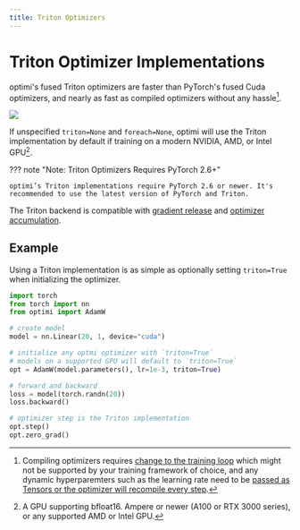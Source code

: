```yaml
---
title: Triton Optimizers
---
```


# Triton Optimizer Implementations

optimi's fused Triton optimizers are faster than PyTorch's fused Cuda optimizers, and nearly as fast as compiled optimizers without any hassle[^1].

![](https://ghp-cdn.benjaminwarner.dev/optimi/adamw_speed.png)

If unspecified `triton=None` and `foreach=None`, optimi will use the Triton implementation by default if training on a modern NVIDIA, AMD, or Intel GPU[^2].

??? note "Note: Triton Optimizers Requires PyTorch 2.6+"

    optimi’s Triton implementations require PyTorch 2.6 or newer. It's recommended to use the latest version of PyTorch and Triton.

The Triton backend is compatible with [gradient release](gradient_release.md) and [optimizer accumulation](optimizer_accumulation.md).

## Example

Using a Triton implementation is as simple as optionally setting `triton=True` when initializing the optimizer.

```python
import torch
from torch import nn
from optimi import AdamW

# create model
model = nn.Linear(20, 1, device="cuda")

# initialize any optmi optimizer with `triton=True`
# models on a supported GPU will default to `triton=True`
opt = AdamW(model.parameters(), lr=1e-3, triton=True)

# forward and backward
loss = model(torch.randn(20))
loss.backward()

# optimizer step is the Triton implementation
opt.step()
opt.zero_grad()
```

[^1]: Compiling optimizers requires [change to the training loop](https://docs.pytorch.org/tutorials/recipes/compiling_optimizer.html#setting-up-and-running-the-optimizer-benchmark) which might not be supported by your training framework of choice, and any dynamic hyperparemters such as the learning rate need to be [passed as Tensors or the optimizer will recompile every step](https://docs.pytorch.org/tutorials/recipes/compiling_optimizer_lr_scheduler.html).

[^2]: A GPU supporting bfloat16. Ampere or newer (A100 or RTX 3000 series), or any supported AMD or Intel GPU.